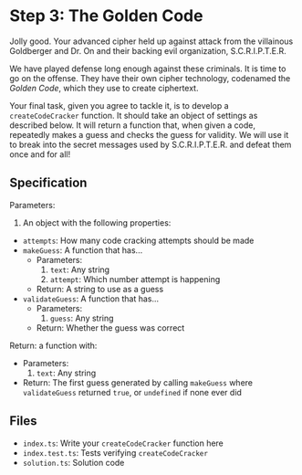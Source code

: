 # Step 3: The Golden Code

Jolly good.
Your advanced cipher held up against attack from the villainous Goldberger and Dr. On and their backing evil organization, S.C.R.I.P.T.E.R.

We have played defense long enough against these criminals.
It is time to go on the offense.
They have their own cipher technology, codenamed the _Golden Code_, which they use to create ciphertext.

Your final task, given you agree to tackle it, is to develop a `createCodeCracker` function.
It should take an object of settings as described below.
It will return a function that, when given a code, repeatedly makes a guess and checks the guess for validity.
We will use it to break into the secret messages used by S.C.R.I.P.T.E.R. and defeat them once and for all!

## Specification

Parameters:

1. An object with the following properties:

- `attempts`: How many code cracking attempts should be made
- `makeGuess`: A function that has...
  - Parameters:
    1. `text`: Any string
    2. `attempt`: Which number attempt is happening
  - Return: A string to use as a guess
- `validateGuess`: A function that has...
  - Parameters:
    1. `guess`: Any string
  - Return: Whether the guess was correct

Return: a function with:

- Parameters:
  1. `text`: Any string
- Return: The first guess generated by calling `makeGuess` where `validateGuess` returned `true`, or `undefined` if none ever did

## Files

- `index.ts`: Write your `createCodeCracker` function here
- `index.test.ts`: Tests verifying `createCodeCracker`
- `solution.ts`: Solution code
